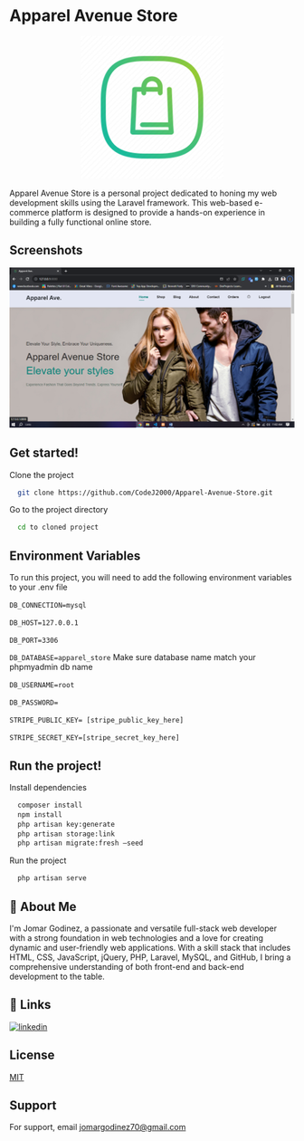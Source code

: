 
# Apparel Avenue Store

<div align="center">
  <img src="img/apparel-icon.png" alt="Logo" style="max-width: 50%;">
</div>


Apparel Avenue Store is a personal project dedicated to honing my web development skills using the Laravel framework. This web-based e-commerce platform is designed to provide a hands-on experience in building a fully functional online store.





## Screenshots

![App Screenshot](img/apparelAven-website.png)


## Get started!

Clone the project

```bash
  git clone https://github.com/CodeJ2000/Apparel-Avenue-Store.git
```

Go to the project directory

```bash
  cd to cloned project
```
## Environment Variables

To run this project, you will need to add the following environment variables to your .env file

`DB_CONNECTION=mysql` 

`DB_HOST=127.0.0.1`

`DB_PORT=3306`

`DB_DATABASE=apparel_store` Make sure database name match your phpmyadmin db name

`DB_USERNAME=root`

`DB_PASSWORD=`

`STRIPE_PUBLIC_KEY= [stripe_public_key_here]`

`STRIPE_SECRET_KEY=[stripe_secret_key_here]`
## Run the project!

Install dependencies

```bash
  composer install
  npm install
  php artisan key:generate
  php artisan storage:link
  php artisan migrate:fresh –seed
```

Run the project

```bash
  php artisan serve
```

## 🚀 About Me
I'm Jomar Godinez, a passionate and versatile full-stack web developer with a strong foundation in web technologies and a love for creating dynamic and user-friendly web applications. With a skill stack that includes HTML, CSS, JavaScript, jQuery, PHP, Laravel, MySQL, and GitHub, I bring a comprehensive understanding of both front-end and back-end development to the table.
## 🔗 Links
[![linkedin](https://img.shields.io/badge/linkedin-0A66C2?style=for-the-badge&logo=linkedin&logoColor=white)](https://www.linkedin.com/in/jomar-godinez-4624a8263/)



## License

[MIT](https://choosealicense.com/licenses/mit/)


## Support

For support, email jomargodinez70@gmail.com

